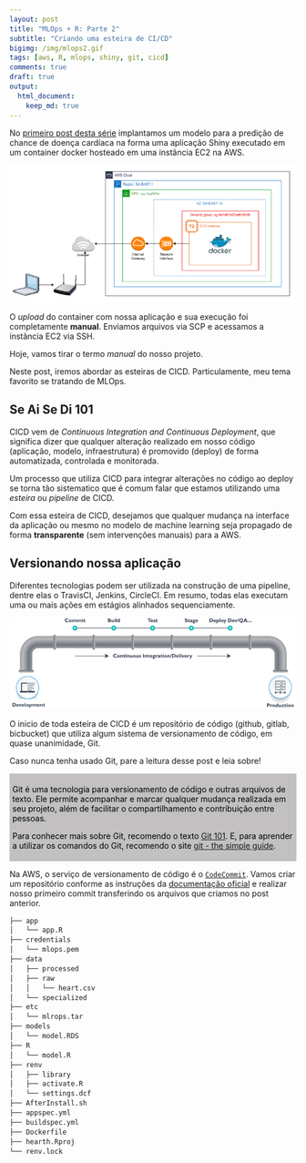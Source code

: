 ```yaml
---
layout: post
title: "MLOps + R: Parte 2"
subtitle: "Criando uma esteira de CI/CD"
bigimg: /img/mlops2.gif
tags: [aws, R, mlops, shiny, git, cicd]
comments: true
draft: true
output:
  html_document:
    keep_md: true
---
```


No [primeiro post desta série](https://blog.adelmofilho.com/2020-09-30-mlops1/) implantamos um modelo para a predição de chance de doença cardíaca na forma uma aplicação Shiny executado em um container docker hosteado em uma instância EC2 na AWS.

![](../img/draw.png)

O *upload* do container com nossa aplicação e sua execução foi completamente **manual**. Enviamos arquivos via SCP e acessamos a instância EC2 via SSH.

Hoje, vamos tirar o termo *manual* do nosso projeto.

Neste post, iremos abordar as esteiras de CICD. Particulamente, meu tema favorito se tratando de MLOps.

## Se Ai Se Di 101

CICD vem de *Continuous Integration and Continuous Deployment*, que significa dizer que qualquer alteração realizado em nosso código (aplicação, modelo, infraestrutura) é promovido (deploy) de forma automatizada, controlada e monitorada.

Um processo que utiliza CICD para integrar alterações no código ao deploy se torna tão sistematico que é comum falar que estamos utilizando uma *esteira* ou *pipeline* de CICD.

Com essa esteira de CICD, desejamos que qualquer mudança na interface da aplicação ou mesmo no modelo de machine learning seja propagado de forma **transparente** (sem intervenções manuais) para a AWS.

## Versionando nossa aplicação

Diferentes tecnologias podem ser utilizada na construção de uma pipeline, dentre elas o TravisCI, Jenkins, CircleCI. Em resumo, todas elas executam uma ou mais ações em estágios alinhados sequenciamente.

![](../img/pipeline.png)

O inicio de toda esteira de CICD é um repositório de código (github, gitlab, bicbucket) que utiliza algum sistema de versionamento de código, em quase unanimidade, Git.

Caso nunca tenha usado Git, pare a leitura desse post e leia sobre!

<div class="panel" style = "display: inline-block; background: #c2c0c0; padding: 5px;">
  
  <p style = "color: black">
  Git é uma tecnologia para versionamento de código e outras arquivos de texto. Ele permite acompanhar e marcar qualquer mudança realizada em seu projeto, além de facilitar o compartilhamento e contribuição entre pessoas.
  </p>
  
  <p style = "color: black">
  Para conhecer mais sobre Git, recomendo o texto <a href = "https://medium.com/@itswisdomagain/git-101-introduction-to-git-for-newbies-bb14f6f9fc1">Git 101</a>. E, para aprender a utilizar os comandos do Git, recomendo o site <a href="https://rogerdudler.github.io/git-guide/">git - the simple guide</a>.
  </p>
</div>
  
Na AWS, o serviço de versionamento de código é o [`CodeCommit`](). Vamos criar um repositório conforme as instruções da [documentação oficial](https://docs.aws.amazon.com/codecommit/latest/userguide/getting-started.html) e realizar nosso primeiro commit transferindo os arquivos que criamos no post anterior.


```sh
├── app
│   └── app.R
├── credentials
│   └── mlops.pem
├── data
│   ├── processed
│   ├── raw
│   │   └── heart.csv
│   └── specialized
├── etc
│   └── mlrops.tar
├── models
│   └── model.RDS
├── R
│   └── model.R
├── renv
│   ├── library
│   ├── activate.R
│   └── settings.dcf
├── AfterInstall.sh
├── appspec.yml
├── buildspec.yml
├── Dockerfile
├── hearth.Rproj
└── renv.lock
```

